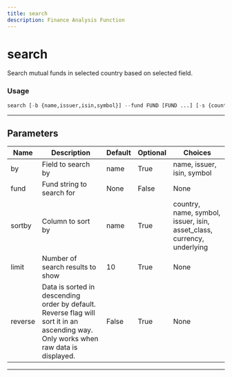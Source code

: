```yaml
---
title: search
description: Finance Analysis Function
---
```


# search

Search mutual funds in selected country based on selected field.

### Usage

```python
search [-b {name,issuer,isin,symbol}] --fund FUND [FUND ...] [-s {country,name,symbol,issuer,isin,asset_class,currency,underlying}] [-l LIMIT] [-r]
```

---

## Parameters

| Name | Description | Default | Optional | Choices |
| ---- | ----------- | ------- | -------- | ------- |
| by | Field to search by | name | True | name, issuer, isin, symbol |
| fund | Fund string to search for | None | False | None |
| sortby | Column to sort by | name | True | country, name, symbol, issuer, isin, asset_class, currency, underlying |
| limit | Number of search results to show | 10 | True | None |
| reverse | Data is sorted in descending order by default. Reverse flag will sort it in an ascending way. Only works when raw data is displayed. | False | True | None |

---

